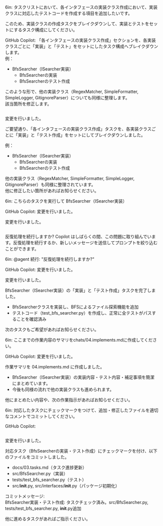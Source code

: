 6in: タスクリストにおいて、各インタフェースの実装クラス作成において、実装クラスに対応したテストコードを作成する項目を追加したいです。

このため、実装クラスの作成タスクをブレイクダウンして、実装とテストをセットにするタスク構成にしてください。

GitHub Copilot: 「各インタフェースの実装クラス作成」セクションを、各実装クラスごとに「実装」と「テスト」をセットにしたタスク構成へブレイクダウンします。  
例：  
- BfsSearcher（ISearcher実装）
  - BfsSearcherの実装
  - BfsSearcherのテスト作成

このような形で、他の実装クラス（RegexMatcher, SimpleFormatter, SimpleLogger, GitignoreParser）についても同様に整理します。  
該当箇所を修正します。 
````

````


変更を行いました。

ご要望通り、「各インタフェースの実装クラス作成」タスクを、各実装クラスごとに「実装」と「テスト作成」をセットにしてブレイクダウンしました。

例：
- BfsSearcher（ISearcher実装）
  - BfsSearcherの実装
  - BfsSearcherのテスト作成

他の実装クラス（RegexMatcher, SimpleFormatter, SimpleLogger, GitignoreParser）も同様に整理されています。  
他に修正したい箇所があればお知らせください。

6in: こちらのタスクを実行して
BfsSearcher（ISearcher実装）

GitHub Copilot: 変更を行いました。

変更を行いました。


````

````


反復処理を続行しますか?
Copilot はしばらくの間、この問題に取り組んでいます。反復処理を続行するか、新しいメッセージを送信してプロンプトを絞り込むことができます。

6in: @agent 続行: "反復処理を続行しますか?"

GitHub Copilot: 変更を行いました。

変更を行いました。

BfsSearcher（ISearcher実装）の「実装」と「テスト作成」タスクを完了しました。
- BfsSearcherクラスを実装し、BFSによるファイル探索機能を追加
- テストコード（test_bfs_searcher.py）を作成し、正常に全テストがパスすることを確認済み

次のタスクもご希望があればお知らせください。

6in: ここまでの作業内容のサマリをchats/04.implements.mdに作成してください。

GitHub Copilot: 変更を行いました。

作業サマリを 04.implements.md に作成しました。

- BfsSearcher（ISearcher実装）の実装内容・テスト内容・補足事項を簡潔にまとめています。
- 今後も同様の流れで他の実装クラスも進められます。

他にまとめたい内容や、次の作業指示があればお知らせください。

6in: 対応したタスクにチェックマークをつけて、追加・修正したファイルを適切なコメントでコミットしてください。

GitHub Copilot: 
````

````


変更を行いました。

対応タスク（BfsSearcherの実装・テスト作成）にチェックマークを付け、以下のファイルをコミットしました。

- docs/03.tasks.md（タスク進捗更新）
- src/BfsSearcher.py（実装）
- tests/test_bfs_searcher.py（テスト）
- src/__init__.py, src/interfaces/__init__.py（パッケージ初期化）

コミットメッセージ:  
BfsSearcher実装・テスト作成: タスクチェック済み。src/BfsSearcher.py, tests/test_bfs_searcher.py, __init__.py追加

他に進めるタスクがあればご指示ください。